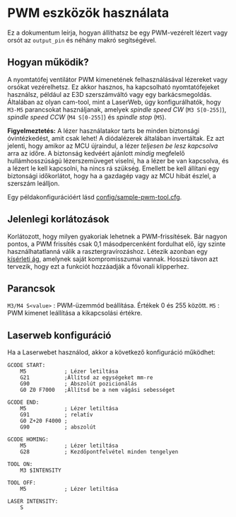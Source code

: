 # PWM eszközök használata

Ez a dokumentum leírja, hogyan állíthatsz be egy PWM-vezérelt lézert vagy orsót az `output_pin` és néhány makró segítségével.

## Hogyan működik?

A nyomtatófej ventilátor PWM kimenetének felhasználásával lézereket vagy orsókat vezérelhetsz. Ez akkor hasznos, ha kapcsolható nyomtatófejeket használsz, például az E3D szerszámváltó vagy egy barkácsmegoldás. Általában az olyan cam-tool, mint a LaserWeb, úgy konfigurálhatók, hogy `M3-M5` parancsokat használjanak, amelyek *spindle speed CW* (`M3 S[0-255]`), *spindle speed CCW* (`M4 S[0-255]`) és *spindle stop* (`M5`).

**Figyelmeztetés:** A lézer használatakor tarts be minden biztonsági óvintézkedést, amit csak lehet! A diódalézerek általában invertáltak. Ez azt jelenti, hogy amikor az MCU újraindul, a lézer *teljesen be lesz kapcsolva* arra az időre. A biztonság kedvéért ajánlott *mindig* megfelelő hullámhosszúságú lézerszemüveget viselni, ha a lézer be van kapcsolva, és a lézert le kell kapcsolni, ha nincs rá szükség. Emellett be kell állítani egy biztonsági időkorlátot, hogy ha a gazdagép vagy az MCU hibát észlel, a szerszám leálljon.

Egy példakonfigurációért lásd [config/sample-pwm-tool.cfg](/config/sample-pwm-tool.cfg).

## Jelenlegi korlátozások

Korlátozott, hogy milyen gyakoriak lehetnek a PWM-frissítések. Bár nagyon pontos, a PWM frissítés csak 0,1 másodpercenként fordulhat elő, így szinte használhatatlanná válik a rasztergravírozáshoz. Létezik azonban egy [kísérleti ág](https://github.com/Cirromulus/klipper/tree/laser_tool), amelynek saját kompromisszumai vannak. Hosszú távon azt tervezik, hogy ezt a funkciót hozzáadják a fővonali klipperhez.

## Parancsok

`M3/M4 S<value>` : PWM-üzemmód beállítása. Értékek 0 és 255 között. `M5` : PWM kimenet leállítása a kikapcsolási értékre.

## Laserweb konfiguráció

Ha a Laserwebet használod, akkor a következő konfiguráció működhet:

    GCODE START:
        M5            ; Lézer letiltása
        G21           ;Állítsd az egységeket mm-re
        G90           ; Abszolút pozicionálás
        G0 Z0 F7000   ;Állítsd be a nem vágási sebességet
    
    GCODE END:
        M5            ; Lézer letiltása
        G91           ; relatív
        G0 Z+20 F4000 ;
        G90           ; abszolút
    
    GCODE HOMING:
        M5            ; Lézer letiltása
        G28           ; Kezdőpontfelvétel minden tengelyen
    
    TOOL ON:
        M3 $INTENSITY
    
    TOOL OFF:
        M5            ; Lézer letiltása
    
    LASER INTENSITY:
        S
